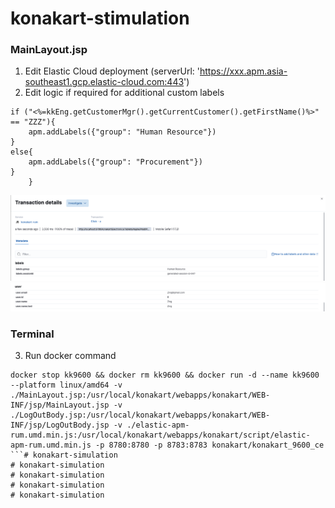 # konakart-stimulation

### MainLayout.jsp
1. Edit Elastic Cloud deployment (serverUrl: 'https://xxx.apm.asia-southeast1.gcp.elastic-cloud.com:443')
2. Edit logic if required for additional custom labels
```					
if ("<%=kkEng.getCustomerMgr().getCurrentCustomer().getFirstName()%>" == "ZZZ"){
    apm.addLabels({"group": "Human Resource"})
}
else{
    apm.addLabels({"group": "Procurement"})
}
    }
```

![Transaction Custom Labels](./pic1.png)
![Transaction User Labels](./pic2.png)

### Terminal

3. Run docker command
```
docker stop kk9600 && docker rm kk9600 && docker run -d --name kk9600 --platform linux/amd64 -v ./MainLayout.jsp:/usr/local/konakart/webapps/konakart/WEB-INF/jsp/MainLayout.jsp -v ./LogOutBody.jsp:/usr/local/konakart/webapps/konakart/WEB-INF/jsp/LogOutBody.jsp -v ./elastic-apm-rum.umd.min.js:/usr/local/konakart/webapps/konakart/script/elastic-apm-rum.umd.min.js -p 8780:8780 -p 8783:8783 konakart/konakart_9600_ce
```# konakart-simulation
# konakart-simulation
# konakart-simulation
# konakart-simulation
# konakart-simulation
